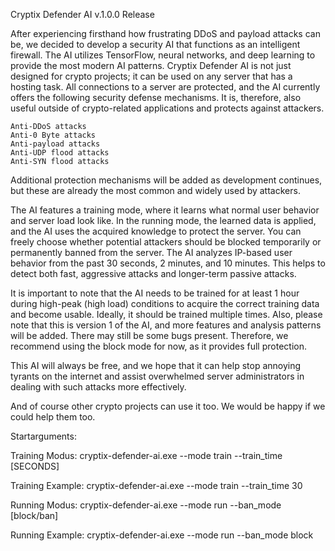 Cryptix Defender AI v.1.0.0 Release

After experiencing firsthand how frustrating DDoS and payload attacks can be, we decided to develop a security AI that functions as an intelligent firewall. The AI utilizes TensorFlow, neural networks, and deep learning to provide the most modern AI patterns. Cryptix Defender AI is not just designed for crypto projects; it can be used on any server that has a hosting task. All connections to a server are protected, and the AI currently offers the following security defense mechanisms. It is, therefore, also useful outside of crypto-related applications and protects against attackers.

    Anti-DDoS attacks
    Anti-0 Byte attacks
    Anti-payload attacks
    Anti-UDP flood attacks
    Anti-SYN flood attacks

Additional protection mechanisms will be added as development continues, but these are already the most common and widely used by attackers.

The AI features a training mode, where it learns what normal user behavior and server load look like. In the running mode, the learned data is applied, and the AI uses the acquired knowledge to protect the server. You can freely choose whether potential attackers should be blocked temporarily or permanently banned from the server. The AI analyzes IP-based user behavior from the past 30 seconds, 2 minutes, and 10 minutes. This helps to detect both fast, aggressive attacks and longer-term passive attacks.

It is important to note that the AI needs to be trained for at least 1 hour during high-peak (high load) conditions to acquire the correct training data and become usable. Ideally, it should be trained multiple times. Also, please note that this is version 1 of the AI, and more features and analysis patterns will be added. There may still be some bugs present. Therefore, we recommend using the block mode for now, as it provides full protection.

This AI will always be free, and we hope that it can help stop annoying tyrants on the internet and assist overwhelmed server administrators in dealing with such attacks more effectively.

And of course other crypto projects can use it too. We would be happy if we could help them too.

Startarguments:

Training Modus:
cryptix-defender-ai.exe --mode train --train_time [SECONDS]

Training Example:
cryptix-defender-ai.exe --mode train --train_time 30


Running Modus:
cryptix-defender-ai.exe --mode run --ban_mode [block/ban]

Running Example:
cryptix-defender-ai.exe --mode run --ban_mode block
